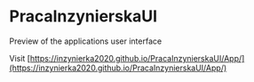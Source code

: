 # PracaInzynierskaUI

Preview of the applications user interface

Visit [https://inzynierka2020.github.io/PracaInzynierskaUI/App/](https://inzynierka2020.github.io/PracaInzynierskaUI/App/)

